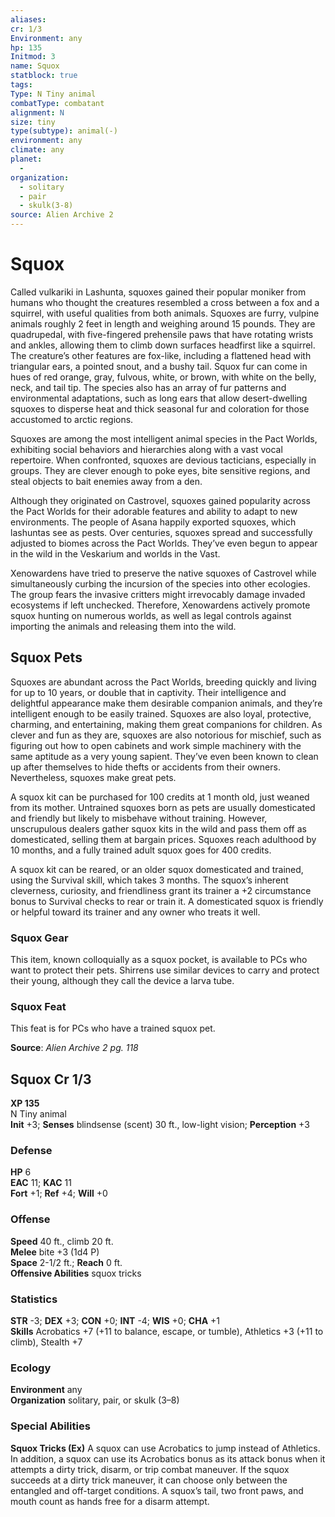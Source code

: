 ```yaml
---
aliases: 
cr: 1/3
Environment: any
hp: 135
Initmod: 3
name: Squox
statblock: true
tags: 
Type: N Tiny animal
combatType: combatant
alignment: N
size: tiny
type(subtype): animal(-)
environment: any
climate: any
planet:
  - 
organization:
  - solitary
  - pair
  - skulk(3-8)
source: Alien Archive 2
---
```


# Squox

Called vulkariki in Lashunta, squoxes gained their popular moniker from humans who thought the creatures resembled a cross between a fox and a squirrel, with useful qualities from both animals. Squoxes are furry, vulpine animals roughly 2 feet in length and weighing around 15 pounds. They are quadrupedal, with five-fingered prehensile paws that have rotating wrists and ankles, allowing them to climb down surfaces headfirst like a squirrel. The creature’s other features are fox-like, including a flattened head with triangular ears, a pointed snout, and a bushy tail. Squox fur can come in hues of red orange, gray, fulvous, white, or brown, with white on the belly, neck, and tail tip. The species also has an array of fur patterns and environmental adaptations, such as long ears that allow desert-dwelling squoxes to disperse heat and thick seasonal fur and coloration for those accustomed to arctic regions.

Squoxes are among the most intelligent animal species in the Pact Worlds, exhibiting social behaviors and hierarchies along with a vast vocal repertoire. When confronted, squoxes are devious tacticians, especially in groups. They are clever enough to poke eyes, bite sensitive regions, and steal objects to bait enemies away from a den.

Although they originated on Castrovel, squoxes gained popularity across the Pact Worlds for their adorable features and ability to adapt to new environments. The people of Asana happily exported squoxes, which lashuntas see as pests. Over centuries, squoxes spread and successfully adjusted to biomes across the Pact Worlds. They’ve even begun to appear in the wild in the Veskarium and worlds in the Vast.

Xenowardens have tried to preserve the native squoxes of Castrovel while simultaneously curbing the incursion of the species into other ecologies. The group fears the invasive critters might irrevocably damage invaded ecosystems if left unchecked. Therefore, Xenowardens actively promote squox hunting on numerous worlds, as well as legal controls against importing the animals and releasing them into the wild.

## Squox Pets

Squoxes are abundant across the Pact Worlds, breeding quickly and living for up to 10 years, or double that in captivity. Their intelligence and delightful appearance make them desirable companion animals, and they’re intelligent enough to be easily trained. Squoxes are also loyal, protective, charming, and entertaining, making them great companions for children. As clever and fun as they are, squoxes are also notorious for mischief, such as figuring out how to open cabinets and work simple machinery with the same aptitude as a very young sapient. They’ve even been known to clean up after themselves to hide thefts or accidents from their owners. Nevertheless, squoxes make great pets.

A squox kit can be purchased for 100 credits at 1 month old, just weaned from its mother. Untrained squoxes born as pets are usually domesticated and friendly but likely to misbehave without training. However, unscrupulous dealers gather squox kits in the wild and pass them off as domesticated, selling them at bargain prices. Squoxes reach adulthood by 10 months, and a fully trained adult squox goes for 400 credits.

A squox kit can be reared, or an older squox domesticated and trained, using the Survival skill, which takes 3 months. The squox’s inherent cleverness, curiosity, and friendliness grant its trainer a +2 circumstance bonus to Survival checks to rear or train it. A domesticated squox is friendly or helpful toward its trainer and any owner who treats it well.

### Squox Gear

This item, known colloquially as a squox pocket, is available to PCs who want to protect their pets. Shirrens use similar devices to carry and protect their young, although they call the device a larva tube.

### Squox Feat

This feat is for PCs who have a trained squox pet.

**Source**:  _Alien Archive 2 pg. 118_

## Squox Cr 1/3

**XP 135**  
N Tiny animal  
**Init** +3; **Senses** blindsense (scent) 30 ft., low-light vision; **Perception** +3  

### Defense

**HP** 6  
**EAC** 11; **KAC** 11  
**Fort** +1; **Ref** +4; **Will** +0  

### Offense

**Speed** 40 ft., climb 20 ft.  
**Melee** bite +3 (1d4 P)  
**Space** 2-1/2 ft.; **Reach** 0 ft.  
**Offensive Abilities** squox tricks

### Statistics

**STR** -3; **DEX** +3; **CON** +0; **INT** -4; **WIS** +0; **CHA** +1  
**Skills** Acrobatics +7 (+11 to balance, escape, or tumble), Athletics +3 (+11 to climb), Stealth +7

### Ecology

**Environment** any  
**Organization** solitary, pair, or skulk (3–8)

### Special Abilities

**Squox Tricks (Ex)** A squox can use Acrobatics to jump instead of Athletics. In addition, a squox can use its Acrobatics bonus as its attack bonus when it attempts a dirty trick, disarm, or trip combat maneuver. If the squox succeeds at a dirty trick maneuver, it can choose only between the entangled and off-target conditions. A squox’s tail, two front paws, and mouth count as hands free for a disarm attempt.


